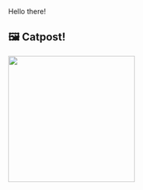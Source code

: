 Hello there!



## 🖼️ Catpost!

<sub>
    <img src="https://cdn2.thecatapi.com/images/YXXVN6eDe.jpg" height="256">
</sub>

